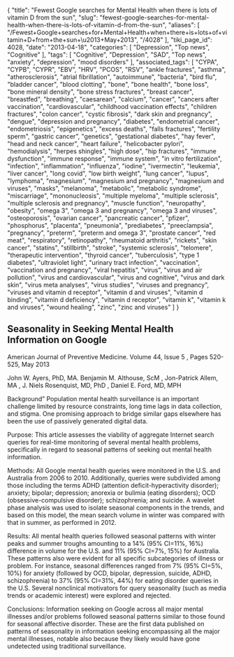 {
    "title": "Fewest Google searches for Mental Health when there is lots of vitamin D from the sun",
    "slug": "fewest-google-searches-for-mental-health-when-there-is-lots-of-vitamin-d-from-the-sun",
    "aliases": [
        "/Fewest+Google+searches+for+Mental+Health+when+there+is+lots+of+vitamin+D+from+the+sun+\u2013+May+2013",
        "/4028"
    ],
    "tiki_page_id": 4028,
    "date": "2013-04-18",
    "categories": [
        "Depression",
        "Top news",
        "Cognitive"
    ],
    "tags": [
        "Cognitive",
        "Depression",
        "SAD",
        "Top news",
        "anxiety",
        "depression",
        "mood disorders"
    ],
    "associated_tags": [
        "CYPA",
        "CYPB",
        "CYPR",
        "EBV",
        "HRV",
        "PCOS",
        "RSV",
        "ankle fractures",
        "asthma",
        "atherosclerosis",
        "atrial fibrillation",
        "autoimmune",
        "bacteria",
        "bird flu",
        "bladder cancer",
        "blood clotting",
        "bone",
        "bone health",
        "bone loss",
        "bone mineral density",
        "bone stress fractures",
        "breast cancer",
        "breastfed",
        "breathing",
        "caesarean",
        "calcium",
        "cancer",
        "cancers after vaccination",
        "cardiovascular",
        "childhood vaccination effects",
        "children fractures",
        "colon cancer",
        "cystic fibrosis",
        "dark skin and pregnancy",
        "dengue",
        "depression and pregnancy",
        "diabetes",
        "endometrial cancer",
        "endometriosis",
        "epigenetics",
        "excess deaths",
        "falls fractures",
        "fertility sperm",
        "gastric cancer",
        "genetics",
        "gestational diabetes",
        "hay fever",
        "head and neck cancer",
        "heart failure",
        "helicobacter pylori",
        "hemodialysis",
        "herpes shingles",
        "high dose",
        "hip fractures",
        "immune dysfunction",
        "immune response",
        "immune system",
        "in vitro fertilization",
        "infection",
        "inflammation",
        "influenza",
        "iodine",
        "ivermectin",
        "leukemia",
        "liver cancer",
        "long covid",
        "low birth weight",
        "lung cancer",
        "lupus",
        "lymphoma",
        "magnesium",
        "magnesium and pregnancy",
        "magnesium and viruses",
        "masks",
        "melanoma",
        "metabolic",
        "metabolic syndrome",
        "miscarriage",
        "mononucleosis",
        "multiple myeloma",
        "multiple sclerosis",
        "multiple sclerosis and pregnancy",
        "muscle function",
        "neuropathy",
        "obesity",
        "omega 3",
        "omega 3 and pregnancy",
        "omega 3 and viruses",
        "osteoporosis",
        "ovarian cancer",
        "pancreatic cancer",
        "pfizer",
        "phosphorus",
        "placenta",
        "pneumonia",
        "prediabetes",
        "preeclampsia",
        "pregnancy",
        "preterm",
        "preterm and omega 3",
        "prostate cancer",
        "red meat",
        "respiratory",
        "retinopathy",
        "rheumatoid arthritis",
        "rickets",
        "skin cancer",
        "statins",
        "stillbirth",
        "stroke",
        "systemic sclerosis",
        "telomere",
        "therapeutic intervention",
        "thyroid cancer",
        "tuberculosis",
        "type 1 diabetes",
        "ultraviolet light",
        "urinary tract infection",
        "vaccination",
        "vaccination and pregnancy",
        "viral hepatitis",
        "virus",
        "virus and air pollution",
        "virus and cardiovascular",
        "virus and cognitive",
        "virus and dark skin",
        "virus meta analyses",
        "virus studies",
        "viruses and pregnancy",
        "viruses and vitamin d receptor",
        "vitamin d and viruses",
        "vitamin d binding",
        "vitamin d deficiency",
        "vitamin d receptor",
        "vitamin k",
        "vitamin k and viruses",
        "wound healing",
        "zinc",
        "zinc and viruses"
    ]
}


## Seasonality in Seeking Mental Health Information on Google

American Journal of Preventive Medicine. Volume 44, Issue 5 , Pages 520-525, May 2013

John W. Ayers, PhD, MA.     Benjamin M. Althouse, ScM ,   Jon-Patrick Allem, MA , J. Niels Rosenquist, MD, PhD    ,   Daniel E. Ford, MD, MPH

Background” Population mental health surveillance is an important challenge limited by resource constraints, long time lags in data collection, and stigma. One promising approach to bridge similar gaps elsewhere has been the use of passively generated digital data.

Purpose: This article assesses the viability of aggregate Internet search queries for real-time monitoring of several mental health problems, specifically in regard to seasonal patterns of seeking out mental health information.

Methods: All Google mental health queries were monitored in the U.S. and Australia from 2006 to 2010. Additionally, queries were subdivided among those including the terms ADHD (attention deficit-hyperactivity disorder); anxiety; bipolar; depression; anorexia or bulimia (eating disorders); OCD (obsessive-compulsive disorder); schizophrenia; and suicide. A wavelet phase analysis was used to isolate seasonal components in the trends, and based on this model, the mean search volume in winter was compared with that in summer, as performed in 2012.

Results: All mental health queries followed seasonal patterns with winter peaks and summer troughs amounting to a 14% (95% CI=11%, 16%) difference in volume for the U.S. and 11% (95% CI=7%, 15%) for Australia. These patterns also were evident for all specific subcategories of illness or problem. For instance, seasonal differences ranged from 7% (95% CI=5%, 10%) for anxiety (followed by OCD, bipolar, depression, suicide, ADHD, schizophrenia) to 37% (95% CI=31%, 44%) for eating disorder queries in the U.S. Several nonclinical motivators for query seasonality (such as media trends or academic interest) were explored and rejected.

Conclusions: Information seeking on Google across all major mental illnesses and/or problems followed seasonal patterns similar to those found for seasonal affective disorder. These are the first data published on patterns of seasonality in information seeking encompassing all the major mental illnesses, notable also because they likely would have gone undetected using traditional surveillance.